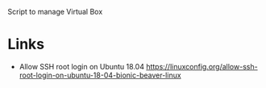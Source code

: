 Script to manage Virtual Box

# Links

- Allow SSH root login on Ubuntu 18.04 https://linuxconfig.org/allow-ssh-root-login-on-ubuntu-18-04-bionic-beaver-linux